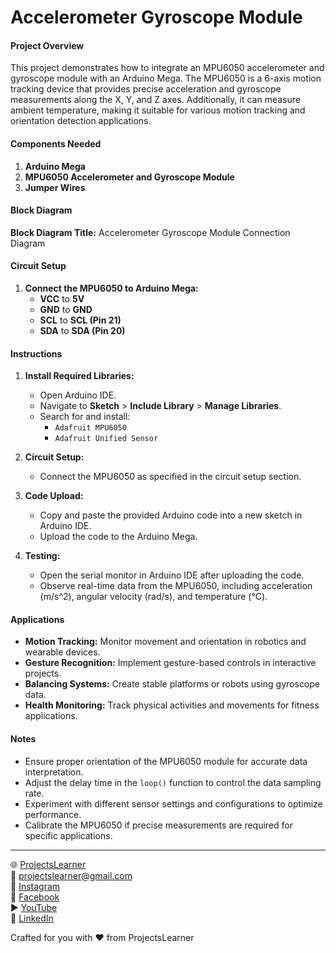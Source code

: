 # Accelerometer Gyroscope Module

#### Project Overview

This project demonstrates how to integrate an MPU6050 accelerometer and gyroscope module with an Arduino Mega. The MPU6050 is a 6-axis motion tracking device that provides precise acceleration and gyroscope measurements along the X, Y, and Z axes. Additionally, it can measure ambient temperature, making it suitable for various motion tracking and orientation detection applications.

#### Components Needed

1. **Arduino Mega**
2. **MPU6050 Accelerometer and Gyroscope Module**
3. **Jumper Wires**

#### Block Diagram

**Block Diagram Title:** Accelerometer Gyroscope Module Connection Diagram

#### Circuit Setup

1. **Connect the MPU6050 to Arduino Mega:**
   - **VCC** to **5V**
   - **GND** to **GND**
   - **SCL** to **SCL (Pin 21)**
   - **SDA** to **SDA (Pin 20)**

#### Instructions

1. **Install Required Libraries:**
   - Open Arduino IDE.
   - Navigate to **Sketch** > **Include Library** > **Manage Libraries**.
   - Search for and install:
     - `Adafruit MPU6050`
     - `Adafruit Unified Sensor`

2. **Circuit Setup:**
   - Connect the MPU6050 as specified in the circuit setup section.

3. **Code Upload:**
   - Copy and paste the provided Arduino code into a new sketch in Arduino IDE.
   - Upload the code to the Arduino Mega.

4. **Testing:**
   - Open the serial monitor in Arduino IDE after uploading the code.
   - Observe real-time data from the MPU6050, including acceleration (m/s^2), angular velocity (rad/s), and temperature (°C).

#### Applications

- **Motion Tracking:** Monitor movement and orientation in robotics and wearable devices.
- **Gesture Recognition:** Implement gesture-based controls in interactive projects.
- **Balancing Systems:** Create stable platforms or robots using gyroscope data.
- **Health Monitoring:** Track physical activities and movements for fitness applications.

#### Notes

- Ensure proper orientation of the MPU6050 module for accurate data interpretation.
- Adjust the delay time in the `loop()` function to control the data sampling rate.
- Experiment with different sensor settings and configurations to optimize performance.
- Calibrate the MPU6050 if precise measurements are required for specific applications.

---

🌐 [ProjectsLearner](https://projectslearner.com/learn/arduino-mega-accelerometer-gyroscope-module)  
📧 [projectslearner@gmail.com](mailto:projectslearner@gmail.com)  
📸 [Instagram](https://www.instagram.com/projectslearner/)  
📘 [Facebook](https://www.facebook.com/projectslearner)  
▶️ [YouTube](https://www.youtube.com/@ProjectsLearner)  
📘 [LinkedIn](https://www.linkedin.com/in/projectslearner)  

Crafted for you with ❤️ from ProjectsLearner
